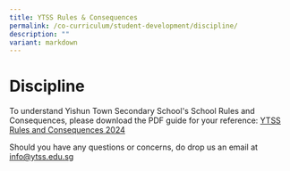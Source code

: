 ```yaml
---
title: YTSS Rules & Consequences
permalink: /co-curriculum/student-development/discipline/
description: ""
variant: markdown
---
```

# **Discipline**

To understand Yishun Town Secondary School's School Rules and Consequences, please download the PDF guide for your reference: [YTSS Rules and Consequences 2024](/files/YTSS_Rules_and_Consequences_2024.pdf)

Should you have any questions or concerns, do drop us an email at [info@ytss.edu.sg](ytss@moe.edu.sg)